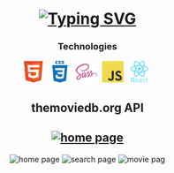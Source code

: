<div align="center">

# [![Typing SVG](https://readme-typing-svg.demolab.com?font=Fira+Code&pause=1000&color=FFFFFF&center=true&width=435&lines=Movie+Search+Page+-+React+App)](https://git.io/typing-svg)

### Technologies

  <img src="https://github.com/devicons/devicon/blob/master/icons/html5/html5-original.svg" title="HTML5" alt="HTML" width="40" height="40"/>&nbsp;
  <img src="https://github.com/devicons/devicon/blob/master/icons/css3/css3-plain-wordmark.svg"  title="CSS3" alt="CSS" width="40" height="40"/>&nbsp;
  <img src="https://github.com/devicons/devicon/blob/master/icons/sass/sass-original.svg"  title="Sass" alt="Sass" width="40" height="40"/>&nbsp;
  <img src="https://github.com/devicons/devicon/blob/master/icons/javascript/javascript-original.svg" title="JavaScript" alt="JavaScript" width="40" height="40"/>&nbsp;
  <img src="https://github.com/devicons/devicon/blob/master/icons/react/react-original-wordmark.svg" title="React" alt="React" width="40" height="40"/>&nbsp;
  </br>
  
  ## themoviedb.org API
  
  ## [<img src="https://jeancochrane.com/static/images/blog/netlify-identity-dealbreakers/netlify-logo.png" width="80px" alt="home page" border="0">](https://pp-tmdb-movie-app.netlify.app)

<img src="https://i.ibb.co/ctBNSMw/movies-1.jpg" alt="home page" border="0">

<img src="https://i.ibb.co/RgGBvNJ/movies-2.jpg" alt="search page" border="0">

<img src="https://i.ibb.co/H2rFxPL/movies-3.jpg" alt="movie pag" border="0">
  
</div>
